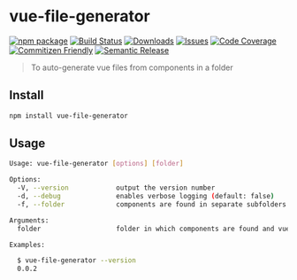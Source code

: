 # vue-file-generator

[![npm package][npm-img]][npm-url]
[![Build Status][build-img]][build-url]
[![Downloads][downloads-img]][downloads-url]
[![Issues][issues-img]][issues-url]
[![Code Coverage][codecov-img]][codecov-url]
[![Commitizen Friendly][commitizen-img]][commitizen-url]
[![Semantic Release][semantic-release-img]][semantic-release-url]

> To auto-generate vue files from components in a folder

## Install

```bash
npm install vue-file-generator
```

## Usage

```bash
Usage: vue-file-generator [options] [folder]

Options:
  -V, --version            output the version number
  -d, --debug              enables verbose logging (default: false)
  -f, --folder             components are found in separate subfolders (default: false)

Arguments:
  folder                   folder in which components are found and vue files will be generated (default: .)

Examples:

  $ vue-file-generator --version
  0.0.2
```

[build-img]:https://github.com/ryansonshine/typescript-npm-cli-template/actions/workflows/release.yml/badge.svg
[build-url]:https://github.com/siauderman/vue-file-generator/actions/workflows/release.yml
[downloads-img]:https://img.shields.io/npm/dt/typescript-npm-cli-template
[downloads-url]:https://www.npmtrends.com/vue-file-generator
[npm-img]:https://img.shields.io/npm/v/typescript-npm-cli-template
[npm-url]:https://www.npmjs.com/package/vue-file-generator
[issues-img]:https://img.shields.io/github/issues/ryansonshine/typescript-npm-cli-template
[issues-url]:https://github.com/siauderman/vue-file-generator/issues
[codecov-img]:https://codecov.io/gh/ryansonshine/typescript-npm-cli-template/branch/main/graph/badge.svg
[codecov-url]:https://codecov.io/gh/siauderman/vue-file-generator
[semantic-release-img]:https://img.shields.io/badge/%20%20%F0%9F%93%A6%F0%9F%9A%80-semantic--release-e10079.svg
[semantic-release-url]:https://github.com/semantic-release/semantic-release
[commitizen-img]:https://img.shields.io/badge/commitizen-friendly-brightgreen.svg
[commitizen-url]:http://commitizen.github.io/cz-cli/
